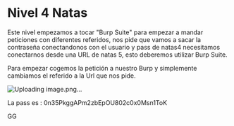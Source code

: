 # Nivel 4 Natas

Este nivel empezamos a tocar "Burp Suite" para empezar a mandar peticiones con diferentes referidos, nos pide que vamos a sacar la contraseña conectandonos con el usuario y pass de natas4 necesitamos conectarnos desde una URL de natas 5, esto deberemos utilizar Burp Suite.

Para empezar cogemos la petición a nuestro Burp y simplemente cambiamos el referido a la Url que nos pide.

![Uploading image.png…]()

La pass es : 0n35PkggAPm2zbEpOU802c0x0Msn1ToK

GG
